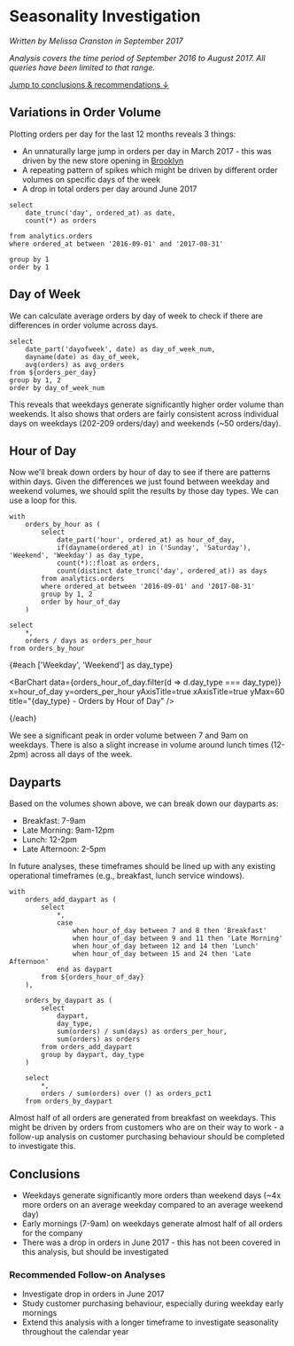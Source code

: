 # Seasonality Investigation
*Written by Melissa Cranston in September 2017*

*Analysis covers the time period of September 2016 to August 2017. All queries have been limited to that range.*

[Jump to conclusions & recommendations &darr;](#Conclusions5)

## Variations in Order Volume
Plotting orders per day for the last 12 months reveals 3 things:
- An unnaturally large jump in orders per day in March 2017 - this was driven by the new store opening in [Brooklyn](/stores/Brooklyn)
- A repeating pattern of spikes which might be driven by different order volumes on specific days of the week
- A drop in total orders per day around June 2017

```orders_per_day
select
    date_trunc('day', ordered_at) as date,
    count(*) as orders

from analytics.orders
where ordered_at between '2016-09-01' and '2017-08-31'

group by 1
order by 1
```

<LineChart
    data={orders_per_day}
    x=date
    y=orders
    yAxisTitle="orders per day"
    title="Orders per Day"
/>

## Day of Week
We can calculate average orders by day of week to check if there are differences in order volume across days.

```orders_by_weekday
select
    date_part('dayofweek', date) as day_of_week_num,
    dayname(date) as day_of_week,
    avg(orders) as avg_orders
from ${orders_per_day}
group by 1, 2
order by day_of_week_num
```

<BarChart
    data={orders_by_weekday}
    x=day_of_week
    y=avg_orders
    swapXY=true
    title="Average Orders by Day of Week"
    yAxisTitle="Avg Orders Per Day"
/>

This reveals that weekdays generate significantly higher order volume than weekends. It also shows that orders are fairly consistent across individual days on weekdays (202-209 orders/day) and weekends (~50 orders/day).

## Hour of Day
Now we'll break down orders by hour of day to see if there are patterns within days. Given the differences we just found between weekday and weekend volumes, we should split the results by those day types. We can use a loop for this.

```orders_hour_of_day
with
    orders_by_hour as (
        select
            date_part('hour', ordered_at) as hour_of_day,
            if(dayname(ordered_at) in ('Sunday', 'Saturday'), 'Weekend', 'Weekday') as day_type,
            count(*)::float as orders,
            count(distinct date_trunc('day', ordered_at)) as days
        from analytics.orders
        where ordered_at between '2016-09-01' and '2017-08-31'
        group by 1, 2
        order by hour_of_day
    )

select
    *,
    orders / days as orders_per_hour
from orders_by_hour
```

{#each ['Weekday', 'Weekend'] as day_type}

<BarChart
    data={orders_hour_of_day.filter(d => d.day_type === day_type)}
    x=hour_of_day
    y=orders_per_hour
    yAxisTitle=true
    xAxisTitle=true
    yMax=60
    title="{day_type} - Orders by Hour of Day"
/>

{/each}

We see a significant peak in order volume between 7 and 9am on weekdays. There is also a slight increase in volume around lunch times (12-2pm) across all days of the week.

## Dayparts
Based on the volumes shown above, we can break down our dayparts as:
- Breakfast: 7-9am
- Late Morning: 9am-12pm
- Lunch: 12-2pm
- Late Afternoon: 2-5pm

In future analyses, these timeframes should be lined up with any existing operational timeframes (e.g., breakfast, lunch service windows).

```dayparts
with
    orders_add_daypart as (
        select
            *,
            case
                when hour_of_day between 7 and 8 then 'Breakfast'
                when hour_of_day between 9 and 11 then 'Late Morning'
                when hour_of_day between 12 and 14 then 'Lunch'
                when hour_of_day between 15 and 24 then 'Late Afternoon'
            end as daypart
        from ${orders_hour_of_day}
    ),

    orders_by_daypart as (
        select
            daypart,
            day_type,
            sum(orders) / sum(days) as orders_per_hour,
            sum(orders) as orders
        from orders_add_daypart
        group by daypart, day_type
    )

    select
        *,
        orders / sum(orders) over () as orders_pct1
    from orders_by_daypart
```

<BarChart
    data={dayparts}
    x=daypart
    y=orders_pct1
    series=day_type
    yAxisTitle="% of Total Orders"
    title="Breakdown of Orders by Daypart"
    swapXY=true
/>

Almost half of all orders are generated from breakfast on weekdays. This might be driven by orders from customers who are on their way to work - a follow-up analysis on customer purchasing behaviour should be completed to investigate this.

## Conclusions
- Weekdays generate significantly more orders than weekend days (~4x more orders on an average weekday compared to an average weekend day)
- Early mornings (7-9am) on weekdays generate almost half of all orders for the company
- There was a drop in orders in June 2017 - this has not been covered in this analysis, but should be investigated

### Recommended Follow-on Analyses
- Investigate drop in orders in June 2017
- Study customer purchasing behaviour, especially during weekday early mornings
- Extend this analysis with a longer timeframe to investigate seasonality throughout the calendar year

